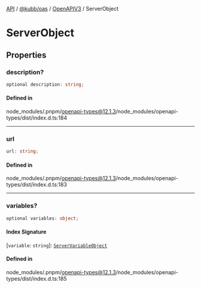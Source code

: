 [API](../../../../../packages.md) / [@kubb/oas](../../../index.md) / [OpenAPIV3](../index.md) / ServerObject

# ServerObject

## Properties

### description?

```ts
optional description: string;
```

#### Defined in

node\_modules/.pnpm/openapi-types@12.1.3/node\_modules/openapi-types/dist/index.d.ts:184

***

### url

```ts
url: string;
```

#### Defined in

node\_modules/.pnpm/openapi-types@12.1.3/node\_modules/openapi-types/dist/index.d.ts:183

***

### variables?

```ts
optional variables: object;
```

#### Index Signature

 \[`variable`: `string`\]: [`ServerVariableObject`](ServerVariableObject.md)

#### Defined in

node\_modules/.pnpm/openapi-types@12.1.3/node\_modules/openapi-types/dist/index.d.ts:185
